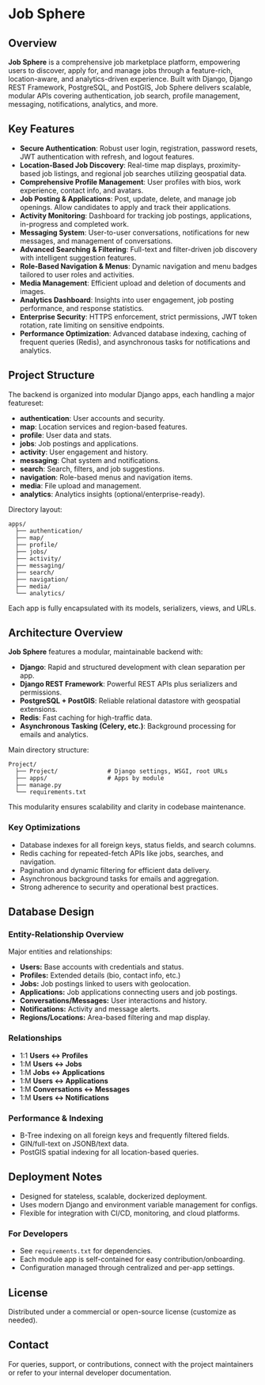 # Job Sphere

## Overview

**Job Sphere** is a comprehensive job marketplace platform, empowering users to discover, apply for, and manage jobs through a feature-rich, location-aware, and analytics-driven experience. Built with Django, Django REST Framework, PostgreSQL, and PostGIS, Job Sphere delivers scalable, modular APIs covering authentication, job search, profile management, messaging, notifications, analytics, and more.

## Key Features

- **Secure Authentication**: Robust user login, registration, password resets, JWT authentication with refresh, and logout features.
- **Location-Based Job Discovery**: Real-time map displays, proximity-based job listings, and regional job searches utilizing geospatial data.
- **Comprehensive Profile Management**: User profiles with bios, work experience, contact info, and avatars.
- **Job Posting & Applications**: Post, update, delete, and manage job openings. Allow candidates to apply and track their applications.
- **Activity Monitoring**: Dashboard for tracking job postings, applications, in-progress and completed work.
- **Messaging System**: User-to-user conversations, notifications for new messages, and management of conversations.
- **Advanced Searching & Filtering**: Full-text and filter-driven job discovery with intelligent suggestion features.
- **Role-Based Navigation & Menus**: Dynamic navigation and menu badges tailored to user roles and activities.
- **Media Management**: Efficient upload and deletion of documents and images.
- **Analytics Dashboard**: Insights into user engagement, job posting performance, and response statistics.
- **Enterprise Security**: HTTPS enforcement, strict permissions, JWT token rotation, rate limiting on sensitive endpoints.
- **Performance Optimization**: Advanced database indexing, caching of frequent queries (Redis), and asynchronous tasks for notifications and analytics.

## Project Structure

The backend is organized into modular Django apps, each handling a major featureset:

- **authentication**: User accounts and security.
- **map**: Location services and region-based features.
- **profile**: User data and stats.
- **jobs**: Job postings and applications.
- **activity**: User engagement and history.
- **messaging**: Chat system and notifications.
- **search**: Search, filters, and job suggestions.
- **navigation**: Role-based menus and navigation items.
- **media**: File upload and management.
- **analytics**: Analytics insights (optional/enterprise-ready).

Directory layout:
```
apps/
  ├── authentication/
  ├── map/
  ├── profile/
  ├── jobs/
  ├── activity/
  ├── messaging/
  ├── search/
  ├── navigation/
  ├── media/
  └── analytics/
```
Each app is fully encapsulated with its models, serializers, views, and URLs.


## Architecture Overview

**Job Sphere** features a modular, maintainable backend with:

- **Django**: Rapid and structured development with clean separation per app.
- **Django REST Framework**: Powerful REST APIs plus serializers and permissions.
- **PostgreSQL + PostGIS**: Reliable relational datastore with geospatial extensions.
- **Redis**: Fast caching for high-traffic data.
- **Asynchronous Tasking (Celery, etc.)**: Background processing for emails and analytics.

Main directory structure:
```
Project/
  ├── Project/              # Django settings, WSGI, root URLs
  ├── apps/                 # Apps by module
  ├── manage.py
  └── requirements.txt
```
This modularity ensures scalability and clarity in codebase maintenance.

### Key Optimizations

- Database indexes for all foreign keys, status fields, and search columns.
- Redis caching for repeated-fetch APIs like jobs, searches, and navigation.
- Pagination and dynamic filtering for efficient data delivery.
- Asynchronous background tasks for emails and aggregation.
- Strong adherence to security and operational best practices.

## Database Design

### Entity-Relationship Overview

Major entities and relationships:
- **Users:** Base accounts with credentials and status.
- **Profiles:** Extended details (bio, contact info, etc.)
- **Jobs:** Job postings linked to users with geolocation.
- **Applications:** Job applications connecting users and job postings.
- **Conversations/Messages:** User interactions and history.
- **Notifications:** Activity and message alerts.
- **Regions/Locations:** Area-based filtering and map display.

### Relationships

- 1:1 **Users ↔ Profiles**
- 1:M **Users ↔ Jobs**
- 1:M **Jobs ↔ Applications**
- 1:M **Users ↔ Applications**
- 1:M **Conversations ↔ Messages**
- 1:M **Users ↔ Notifications**

### Performance & Indexing

- B-Tree indexing on all foreign keys and frequently filtered fields.
- GIN/full-text on JSONB/text data.
- PostGIS spatial indexing for all location-based queries.

## Deployment Notes

- Designed for stateless, scalable, dockerized deployment.
- Uses modern Django and environment variable management for configs.
- Flexible for integration with CI/CD, monitoring, and cloud platforms.

### For Developers

- See `requirements.txt` for dependencies.
- Each module app is self-contained for easy contribution/onboarding.
- Configuration managed through centralized and per-app settings.

## License

Distributed under a commercial or open-source license (customize as needed).

## Contact

For queries, support, or contributions, connect with the project maintainers or refer to your internal developer documentation.
